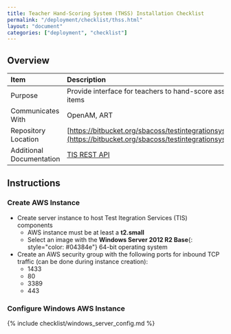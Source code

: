 ```yaml
---
title: Teacher Hand-Scoring System (THSS) Installation Checklist
permalink: "/deployment/checklist/thss.html"
layout: "document"
categories: ["deployment", "checklist"]
---
```


## Overview

| Item | Description |
|:-----|:------------|
| Purpose | Provide interface for teachers to hand-score assessment items |
| Communicates With | OpenAM, ART |
| Repository Location | [https://bitbucket.org/sbacoss/testintegrationsystem_release](https://bitbucket.org/sbacoss/testintegrationsystem_release) |
| Additional Documentation | [TIS REST API](https://bitbucket.org/sbacoss/testintegrationsystem_release/src/a4efcfaad21c7dd154b8ab04bf452e0899c9aa13/TISServices/Documentation/TIS%20REST%20API.txt?at=default&fileviewer=file-view-default) |

## Instructions

### Create AWS Instance
* Create server instance to host Test Itegration Services (TIS) components
  * AWS instance must be at least a **t2.small**
  * Select an image with the **Windows Server 2012 R2 Base**{: style="color: #04384e"} 64-bit operating system
* Create an AWS security group with the following ports for inbound TCP traffic (can be done during instance creation):
  * 1433
  * 80
  * 3389
  * 443

### Configure Windows AWS Instance
{% include checklist/windows_server_config.md %}